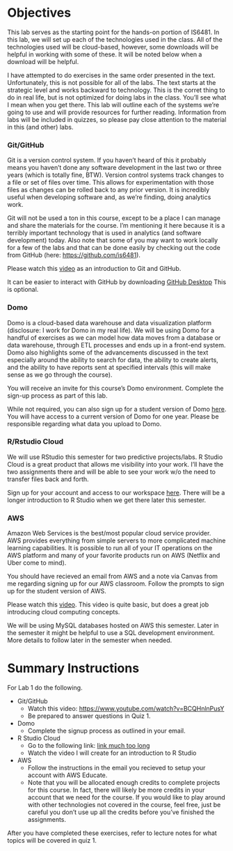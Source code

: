 Objectives
==========

This lab serves as the starting point for the hands-on portion of
IS6481. In this lab, we will set up each of the technologies used in the
class. All of the technologies used will be cloud-based, however, some
downloads will be helpful in working with some of these. It will be
noted below when a download will be helpful.

I have attempted to do exercises in the same order presented in the
text. Unfortunately, this is not possible for all of the labs. The text
starts at the strategic level and works backward to technology. This is
the corret thing to do in real life, but is not optimized for doing labs
in the class. You’ll see what I mean when you get there. This lab will
outline each of the systems we’re going to use and will provide
resources for further reading. Information from labs will be included in
quizzes, so please pay close attention to the material in this (and
other) labs.

### Git/GitHub

Git is a version control system. If you haven’t heard of this it
probably means you haven’t done any software development in the last two
or three years (which is totally fine, BTW). Version control systems
track changes to a file or set of files over time. This allows for
experimentation with those files as changes can be rolled back to any
prior version. It is incredibly useful when developing software and, as
we’re finding, doing analytics work.

Git will not be used a ton in this course, except to be a place I can
manage and share the materials for the course. I’m mentioning it here
because it is a terribly important technology that is used in analytics
(and software development) today. Also note that some of you may want to
work locally for a few of the labs and that can be done easily by
checking out the code from GitHub (here: <https://github.com/is6481>).

Please watch this [video](https://www.youtube.com/watch?v=BCQHnlnPusY)
as an introduction to Git and GitHub.

It can be easier to interact with GitHub by downloading [GitHub
Desktop](https://desktop.github.com/) This is optional.

### Domo

Domo is a cloud-based data warehouse and data visualization platform
(disclosure: I work for Domo in my real life). We will be using Domo for
a handful of exercises as we can model how data moves from a database or
data warehouse, through ETL processes and ends up in a front-end system.
Domo also highlights some of the advancements discussed in the text
especially around the ability to search for data, the ability to create
alerts, and the ability to have reports sent at specified intervals
(this will make sense as we go through the course).

You will receive an invite for this course’s Domo environment. Complete
the sign-up process as part of this lab.

While not required, you can also sign up for a student version of Domo
[here](http://www.domo.com/start/student). You will have access to a
current version of Domo for one year. Please be responsible regarding
what data you upload to Domo.

### R/Rstudio Cloud

We will use RStudio this semester for two predictive projects/labs. R
Studio Cloud is a great product that allows me visibility into your
work. I’ll have the two assignments there and will be able to see your
work w/o the need to transfer files back and forth.

Sign up for your account and access to our workspace
[here](https://rstudio.cloud/spaces/20344/join?access_code=2HCnR%2B%2BP8WRCAJOTqOqRrGGEYh4FUi0oWGhIt%2FNb).
There will be a longer introduction to R Studio when we get there later
this semester.

### AWS

Amazon Web Services is the best/most popular cloud service provider. AWS
provides everything from simple servers to more complicated machine
learning capabilities. It is possible to run all of your IT operations
on the AWS platform and many of your favorite products run on AWS
(Netflix and Uber come to mind).

You should have recieved an email from AWS and a note via Canvas from me
regarding signing up for our AWS classroom. Follow the prompts to sign
up for the student version of AWS.

Please watch this [video](https://www.youtube.com/watch?v=qcY-uiEHhn0).
This video is quite basic, but does a great job introducing cloud
computing concepts.

We will be using MySQL databases hosted on AWS this semester. Later in
the semester it might be helpful to use a SQL development environment.
More details to follow later in the semester when needed.

Summary Instructions
====================

For Lab 1 do the following.

-   Git/GitHub
    -   Watch this video: <https://www.youtube.com/watch?v=BCQHnlnPusY>
    -   Be prepared to answer questions in Quiz 1.
-   Domo
    -   Complete the signup process as outlined in your email.
-   R Studio Cloud
    -   Go to the following link: [link much too
        long](https://rstudio.cloud/spaces/20344/join?access_code=2HCnR%2B%2BP8WRCAJOTqOqRrGGEYh4FUi0oWGhIt%2FNb)
    -   Watch the video I will create for an introduction to R Studio
-   AWS
    -   Follow the instructions in the email you recieved to setup your
        account with AWS Educate.
    -   Note that you will be allocated enough credits to complete
        projects for this course. In fact, there will likely be more
        credits in your account that we need for the course. If you
        would like to play around with other technologies not covered in
        the course, feel free, just be careful you don’t use up all the
        credits before you’ve finished the assignments.

After you have completed these exercises, refer to lecture notes for
what topics will be covered in quiz 1.
